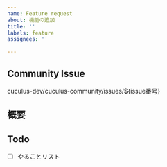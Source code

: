 ```yaml
---
name: Feature request
about: 機能の追加
title: ''
labels: feature
assignees: ''

---
```


## Community Issue
cuculus-dev/cuculus-community/issues/${issue番号}

## 概要

## Todo
- [ ] やることリスト

